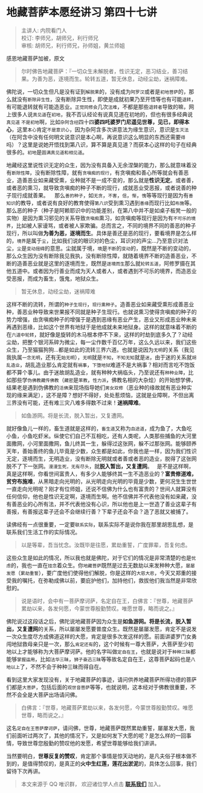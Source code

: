 # 地藏菩萨本愿经讲习 第四十七讲

> 主讲人: 内院看门人 <br />
> 校订: 李师兄，胡师兄，利行师兄 <br />
> 审核: 胡师兄，利行师兄，孙师姐，黄兰师姐 <br />

感恩地藏菩萨加被，原文

> 尔时佛告地藏菩萨：『一切众生未解脱者，性识无定，恶习结业，善习结果。为善为恶，逐境而生。轮转五道，暂无休息，动经尘劫，迷祸障难。

佛陀说，一切众生但凡是没有证到`解脱果`的，没有成为`阿罗汉`或者是`初地菩萨`的，那么就没有`断除异生性`，没有断除异生性，即使是成就初果乃至开悟等也有可能`退转`，有可能退转就有可能造恶业。`正觉同修会`几次`法难`，不都是那些`退转者`导致的嘛，网上很多人说`真见道`在`初地`，我不否认经论有说真见道在初地的，但也有很多经典说`真见道` `不是初地`啊，比如`杂阿含经`四十四**婆四吒婆罗门尼遥见世尊，见已，即得本心**，这里`本心`肯定`不是意识心`，因为杂阿含多次讲意法为缘生意识，意识是`生灭法`（在阿含中没有任何明文说意识是本心啊，再说意识这么明显的东西还需要`得`吗）？这里是说她开悟找到第八识，算不算是真见道？而获本心这样的句子在经典很多的。`初地`是`圆满真见道和相见道`。

地藏经这里说性识无定的众生，因为没有具备入无余涅槃的能力，那么就意味着没有`断除性障`，没有断除性障，就有`贪嗔痴的现行`，有贪嗔痴和善心所等就会有善恶业，造善恶业如来藏受熏，业种就不是一成不变的，那么就是**性识无定**。或者善，或者恶的熏习，就导致贪嗔痴的种子不断的现行，成就恶业受恶报，或者说善的种子现行成就善果。
  
那么`善的种子`，如`无贪`，`不害`，`信`，`惭`，`愧`等等现行是因为有`善知识`的教导，或者说有良好的教育使得`第八识`受到熏习遇到`善缘`而现行比如`布施`等。那么恶的种子（种子是阿赖耶识中的功能差别，在第八中并不是如桌子板凳一般的实物）是因为熏习邪见的关系导致`贪嗔痴`熏习，如贪嗔痴等现行是因为有`不可乐的境界`，比如被人家谩骂，或者被人家欺骗。总而言之，不同的境界不同的善恶的种子现行，所以叫做**为善为恶，逐境而生**。具体是善还是恶的现行，要看境界是怎么样的，`境界`是属于`尘`，比如我们说的眼识对的色尘，耳识对的声尘...乃至意识对法尘，`尘`是`变动摇碍`的意思。尘就属于境，`境`是`不断`的`变动`的，既然是不断的变动的，那么众生因为没有断除我见我执，没有断除性障，就随着境界不断的造善恶业，不断的造善恶业就是这里的逐境而生，既然是`逐境而生`那么就`轮转五道`，阿修罗摄在其他五道中。或者因为行善业而成为天人或者人，或者遇到不可乐的境界，而造恶业受恶报，而成为畜生，饿鬼，地狱众生。

> 暂无休息，动经尘劫，迷祸障难

这样不断的流转，所谓的`种子生现行`，`现行熏种子`。造善恶业如来藏受熏形成善恶业种，善恶业种导致来世果报不同就是种子生现行。也就说熏习使得贪嗔痴的种子的势力增强，由贪嗔痴种子的增强于是遇到恶缘有恶业产生，恶业又形成恶业种未来再遇到恶缘，比如这个世界有地狱于是他成就未来地狱身。这样的就意味着不断的在`六道中轮转`，就好像是旋转的木马根本停不下来，这样的时劫到底多久了？动经尘劫，把整个银河系碎为微尘，每一尘作数千百亿万年，这么久远以来，我们这些众生，乃至猫猫狗狗...都是如此的流转三界六道。也就是说因为`无明`的关系（我见我执属`一念无明`，还有无`始无明`），`无明`就是`不知`，`不知无知`就是`迷`，由于迷的关系就`胡乱造业`，胡乱造业那么肯定就有`祸事`，`下堕地狱`难道不是大祸事？相对而言吃不饱饭都不算个事儿。由于迷故胡乱造业，就有种种大祸临头，乃至说还有`种种业障`，比如那些学`伪佛教藏传佛教`（`藏密`是`苯教`，`性力派`，佛教名相的大杂烩）的开始想学佛，结果老是遇到伪佛教的`活佛`来现场指导她们`男女双修`（恶业种的缘故就有恶业种实现的缘来满足），这不是障？想好不得好，处处惹烦恼，这就是业障啊，不但出离三界没有可能，还有难三灾八难多得数不过来！**迷祸障难**。
  
> 如鱼游网。将是长流，脱入暂出，又复遭网。

就好像鱼儿一样的，畜生道就是这样的，`畜生道`又称为`血途道`，成为鱼了，大鱼吃小鱼，小鱼吃虾米。纵使它们自己不互相吃，还有人类呢，人类那些捕鱼的大河里面撒网，小河里面撒网，鱼儿终其一生，躲得过这张网，躲不过那张网。能够颐养天年，善始善终的鱼儿毕竟是少数，众生都是如此，你我也是一样，因为我们性识无定，逐境而生，无明造业，没有断除无明就或者善或者恶的造业，脱得了这张网脱不了下一张网。`漫漫生死，无有尽头`，就**脱入暂出，又复遭网**。
  
是不是这样啊，真是这样啊，你看世间富贵人，有多少人能够终其一生不造恶业的？**富贵修道难，贫穷布施难**，从黑暗走向光明的，从光明走向光明的毕竟是少数，更何况生生世世一直走向光明呢？刚才有位师姐，还说不信佛为什么也有富贵的？世间人就算没有任何信仰，他也是性识无定啊，逐境而生啊。他不信佛并不代表他没有如来藏，没有善恶业的心所有法，并不代表他没有心识，所以他也是上一世造了善业这辈子有善报，有善报这辈子还会不会继续行善？下辈子还会不会？造了恶就又被捕了。

读佛经有一点很重要，一定要`联系实际`，联系实际不是说你我在那里胡思乱想，是联系我们生活工作的实际情况。

> 以是等辈，吾当忧念。汝既毕是往愿，累劫重誓，广度罪辈，吾复何虑。

这些众生是如此的情况，所以我也就是佛陀，对于它们的情况是非常清楚的也是`忧虑`的，我也一直在`挂念`着众生。你`地藏菩萨`既然是过去无数劫以来发种种大愿，`屡屡发愿`（`累劫重誓`），要广度他们使得他们解脱，你是这样的`大慈大悲`，今天又郑重的接受我的嘱托，在弥勒成佛以前，要庇护他们，加持他们，救拔他们我当然是非常欣慰的。

> 说是语时，会中有一菩萨摩诃萨，名定自在王，白佛言：『世尊，地藏菩萨累劫以来，各发何愿，今蒙世尊殷勤赞叹。唯愿世尊，略而说之。』

佛陀说过这段话之后，佛陀说地藏菩萨因为众生是**如鱼游网。将是长流，脱入暂出，又复遭网**的关系，所以屡屡发愿要普度众生。既然是屡屡发愿，肯定不是说发一次众生度尽方成佛道这样的大愿，肯定是很多次发这样的愿。前面讲婆罗门女勇闯地狱救母亲只是一次，那么`肯定还有`的，这个时候有一尊大菩萨，大菩萨至少初地以上才能够称为大菩萨摩诃萨。他的名字叫做`定自在王`，也就是说对于`种种三昧`都能够`掌握运用`，比如`法华三昧`，`狮子奋迅三昧`等等故名定自在王，这尊菩萨起码也是`八地以上`了，不然不会于种种三昧而得自在。

看到这里大家发现没有，关于地藏菩萨的事迹，请问供养地藏菩萨所得功德的菩萨们都是`大菩萨`，包括后面的`观世音菩萨`等等，也就说明，这本经对于佛教很重要，不然不会全是大菩萨出场请问佛。

> 白佛言：『世尊，地藏菩萨累劫以来，各发何愿，今蒙世尊殷勤赞叹。唯愿世尊，略而说之。』

这名`定自在王菩萨摩诃萨`，请问佛，世尊，地藏菩萨既然累劫重誓，屡屡发大愿，我们前面听过两次了，其他的情况下，又是如何发下大愿的呢？是怎么样的一回事情，导致世尊您殷勤的赞叹他的发愿，希望世尊能够给我们讲讲。

当然要明白，**世尊反复的赞叹**，肯定那个事情是惊天动地的，是凡夫俗子根本做不到的，是值得赞叹的，是真正的**火中生红莲，莲花出淤泥**的，具体怎么回事，我们留待下次再讲。

> 本文来源于 QQ 唯识群， 欢迎诸位学人点击 **[联系我们](https://mp.weixin.qq.com/s/lZCfWjmLjgNR165Tx4_bCQ)** 加入。

